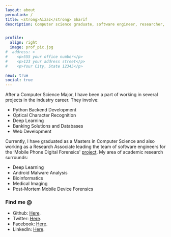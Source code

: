 ```yaml
---
layout: about
permalink: /
title: <strong>Aizaz</strong> Sharif
description: Computer science graduate, software engineer, researcher, and a ceaseless student. 


profile:
  align: right
  image: prof_pic.jpg
#  address: >
#    <p>555 your office number</p>
#    <p>123 your address street</p>
#    <p>Your City, State 12345</p>

news: true
social: true
---
```


After a Computer Science Major, I have been a part of working in several projects in the industry career. They involve: 

 - Python Backend Development
 - Optical Character Recognition
 - Deep Learning
 - Banking Solutions and Databases
 - Web Development 
 
Currently, I have graduated as a Masters in Computer Science and also working as a Research Associate leading the team of software engineers for the ‘Mobile Phone Digital Forensics' [project][7]. My area of  academic research surrounds:
 - Deep Learning 
 - Android Malware Analysis
 - Bioinformatics
 - Medical Imaging
 - Post-Mortem Mobile Device Forensics


### Find me @

* Github: [Here][3].
* Twitter: [Here][4].
* Facebook: [Here][5].
* LinkedIn: [Here][6].




[1]: https://r6.tracker.network/profile/pc/Legend27...
[2]: https://medium.com/@AizazSharif420
[3]: https://github.com/AizazSharif
[4]: https://twitter.com/AizazSharif420
[5]: https://www.facebook.com/AizazSharif
[6]: https://www.linkedin.com/in/aizazsharif/
[7]: http://www.nccs.pk/
